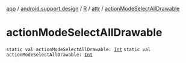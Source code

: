 [app](../../../index.md) / [android.support.design](../../index.md) / [R](../index.md) / [attr](index.md) / [actionModeSelectAllDrawable](./action-mode-select-all-drawable.md)

# actionModeSelectAllDrawable

`static val actionModeSelectAllDrawable: `[`Int`](https://kotlinlang.org/api/latest/jvm/stdlib/kotlin/-int/index.html)
`static val actionModeSelectAllDrawable: `[`Int`](https://kotlinlang.org/api/latest/jvm/stdlib/kotlin/-int/index.html)
